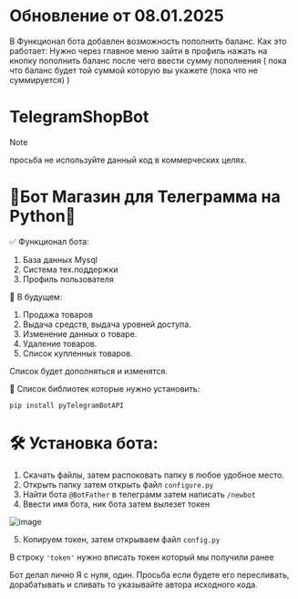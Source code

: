 # Обновление от 08.01.2025
В Функционал бота добавлен возможность пополнить баланс. Как это работает:
Нужно через главное меню зайти в профиль нажать на кнопку пополнить баланс после чего ввести сумму пополнения ( пока что баланс будет той суммой которую вы укажете (пока что не суммируется) )






# TelegramShopBot

> [!NOTE]
просьба не используйте данный код в коммерческих целях.

# 🤖Бот Магазин для Телеграмма на Python🤖

✅ Функционал бота:
1. База данных Mysql
2. Система тех.поддержки
3. Профиль пользователя

🎄 В будущем:
1. Продажа товаров
2. Выдача средств, выдача уровней доступа.
3. Изменение данных о товаре.
4. Удаление товаров.
5. Список купленных товаров.

Список будет дополняться и изменятся.

📄 Список библиотек которые нужно установить:

`pip install pyTelegramBotAPI`

# 🛠 Установка бота:
1. Скачать файлы, затем распоковать папку в любое удобное место.
2. Открыть папку затем открыть файл `configure.py`
3. Найти бота  `@BotFather` в телеграмм затем написать `/newbot`
4. Ввести имя бота, ник бота затем вылезет токен

![image](https://user-images.githubusercontent.com/94528892/142181389-673cf369-2fe2-4c73-ae62-6e10ea822d38.png)

5. Копируем токен, затем открываем файл `config.py`

В строку `'token'` нужно вписать токен который мы получили ранее

Бот делал лично Я с нуля, один. Просьба если будете его пересливать, дорабатывать и сливать то указывайте автора исходного кода.
